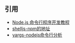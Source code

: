 

## 引用 

 - [Node.js 命令行程序开发教程](http://www.ruanyifeng.com/blog/2015/05/command-line-with-node.html)
 - [shelljs-npm的地址](https://www.npmjs.com/package/shelljs)
 - [yargs-nodejs命令行分析](https://github.com/yargs/yargs)


## 

